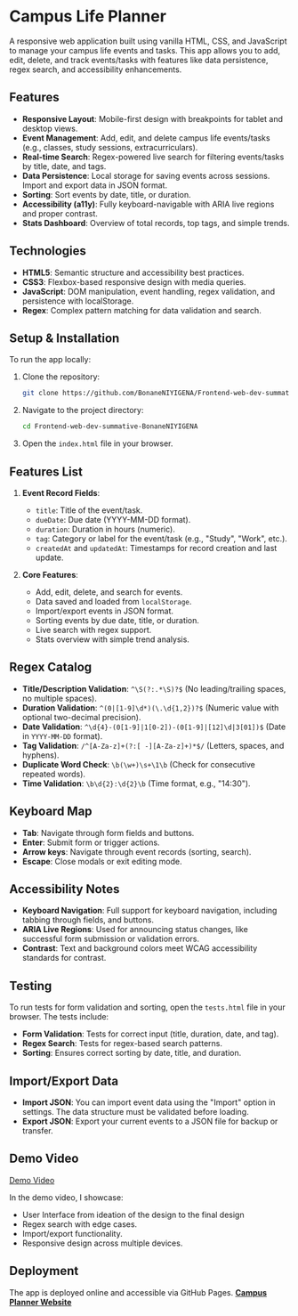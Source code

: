 # Campus Life Planner

A responsive web application built using vanilla HTML, CSS, and JavaScript to manage your campus life events and tasks. This app allows you to add, edit, delete, and track events/tasks with features like data persistence, regex search, and accessibility enhancements.

## Features

- **Responsive Layout**: Mobile-first design with breakpoints for tablet and desktop views.
- **Event Management**: Add, edit, and delete campus life events/tasks (e.g., classes, study sessions, extracurriculars).
- **Real-time Search**: Regex-powered live search for filtering events/tasks by title, date, and tags.
- **Data Persistence**: Local storage for saving events across sessions. Import and export data in JSON format.
- **Sorting**: Sort events by date, title, or duration.
- **Accessibility (a11y)**: Fully keyboard-navigable with ARIA live regions and proper contrast.
- **Stats Dashboard**: Overview of total records, top tags, and simple trends.

## Technologies

- **HTML5**: Semantic structure and accessibility best practices.
- **CSS3**: Flexbox-based responsive design with media queries.
- **JavaScript**: DOM manipulation, event handling, regex validation, and persistence with localStorage.
- **Regex**: Complex pattern matching for data validation and search.

## Setup & Installation

To run the app locally:

1. Clone the repository:
    ```bash
    git clone https://github.com/BonaneNIYIGENA/Frontend-web-dev-summative-BonaneNIYIGENA.git
    ```
2. Navigate to the project directory:
    ```bash
    cd Frontend-web-dev-summative-BonaneNIYIGENA
    ```
3. Open the `index.html` file in your browser.

## Features List

1. **Event Record Fields**:
   - `title`: Title of the event/task.
   - `dueDate`: Due date (YYYY-MM-DD format).
   - `duration`: Duration in hours (numeric).
   - `tag`: Category or label for the event/task (e.g., "Study", "Work", etc.).
   - `createdAt` and `updatedAt`: Timestamps for record creation and last update.

2. **Core Features**:
   - Add, edit, delete, and search for events.
   - Data saved and loaded from `localStorage`.
   - Import/export events in JSON format.
   - Sorting events by due date, title, or duration.
   - Live search with regex support.
   - Stats overview with simple trend analysis.

## Regex Catalog

- **Title/Description Validation**: `^\S(?:.*\S)?$` (No leading/trailing spaces, no multiple spaces).
- **Duration Validation**: `^(0|[1-9]\d*)(\.\d{1,2})?$` (Numeric value with optional two-decimal precision).
- **Date Validation**: `^\d{4}-(0[1-9]|1[0-2])-(0[1-9]|[12]\d|3[01])$` (Date in `YYYY-MM-DD` format).
- **Tag Validation**: `/^[A-Za-z]+(?:[ -][A-Za-z]+)*$/` (Letters, spaces, and hyphens).
- **Duplicate Word Check**: `\b(\w+)\s+\1\b` (Check for consecutive repeated words).
- **Time Validation**: `\b\d{2}:\d{2}\b` (Time format, e.g., "14:30").

## Keyboard Map

- **Tab**: Navigate through form fields and buttons.
- **Enter**: Submit form or trigger actions.
- **Arrow keys**: Navigate through event records (sorting, search).
- **Escape**: Close modals or exit editing mode.

## Accessibility Notes

- **Keyboard Navigation**: Full support for keyboard navigation, including tabbing through fields, and buttons.
- **ARIA Live Regions**: Used for announcing status changes, like successful form submission or validation errors.
- **Contrast**: Text and background colors meet WCAG accessibility standards for contrast.

## Testing

To run tests for form validation and sorting, open the `tests.html` file in your browser. The tests include:

- **Form Validation**: Tests for correct input (title, duration, date, and tag).
- **Regex Search**: Tests for regex-based search patterns.
- **Sorting**: Ensures correct sorting by date, title, and duration.

## Import/Export Data

- **Import JSON**: You can import event data using the "Import" option in settings. The data structure must be validated before loading.
- **Export JSON**: Export your current events to a JSON file for backup or transfer.

## Demo Video

[Demo Video](https://drive.google.com/file/d/1ElHtfOPU6Ez54qNLRnCGUBe-_tIPczJh/view?usp=sharing)

In the demo video, I showcase:
- User Interface from ideation of the design to the final design
- Regex search with edge cases.
- Import/export functionality.
- Responsive design across multiple devices.

## Deployment
The app is deployed online and accessible via GitHub Pages.
[**Campus Planner Website**](https://bonaneniyigena.github.io/Frontend-web-dev-summative-BonaneNIYIGENA/)
